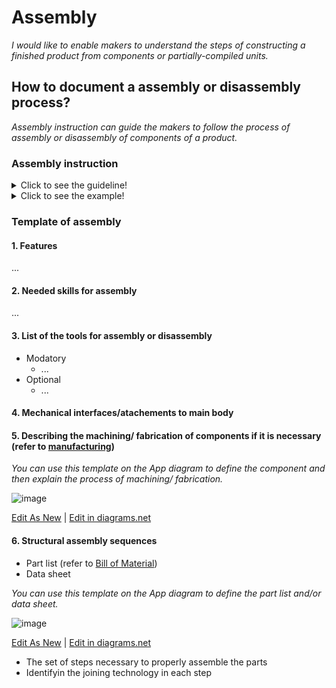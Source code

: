 # **Assembly**

*I would like to enable makers to understand the steps of constructing a finished product from components or partially-compiled units.*

## **How to document a assembly or disassembly process?**

*Assembly instruction can guide the makers to follow the process of assembly or disassembly of components of a product.*

### **Assembly instruction** 
<details>
  <summary>Click to see the guideline!</summary>
 
 - **Definition:** *Assembly instruction could illustrate visually and with words and text how to assemble or disassemble the mechanical and electrical components of the product.*


 ```
What does include the content of assembly instruction? 

1. Features
    - What does prepare the assembly of these parts for the final product?
       - Easy attachment point for differential parts 
       - provide the parts to facilitate ability to change, and add new components easily.
       - Etc.
 2. Needed skills for assembly
 3. List of the tools for assembly or disassembly
    - Mandatory
       - Allen Key set
       - Imperial Wrench Set
       - Etc.
    - Optional
       - Laser cutter
       - Etc. 
 4. Identifying the mechanical interfaces/atachements to main body (refer to example of JPL open-source rover)
 5. Describing the machining/ fabrication if it is necessary during the assembly (refer to manufacturing)
    - Machining process
    - Sequence of process
 6. Structral assembly sequence
    - Part list for mechanical parts: is a complete list of all parts needed to build the complete product(refer to the BOM at manufacturing section)
       - Item numbers: are based on the assembly structure, that is, the order in which parts are displayed in assembly.
       - Part number or drawing number: which is a reference back to the detail drawing (Refer to the BOM) 
       - Description: is usually a part name or a complete description of parts
       - Quantity: is the number of that particular part used on this assembly. 
       - Image of each part
    - Datasheet of components for electronic parts
       - Description of features
          - Core
          - Memeories
          - Advenced connectivity
          - etc.
       - Device summry
          - Reference
          - Part number
       - How to use the component?
    - The set of steps necessary to properly assemble the parts
    - Identifyin the joining technology in each step
       - Screwing
       - Bolting
       - Soldering
       - Etc.
  
How to visualize of the assembly or disasembly process?
 1. Images 
 2. Videos 
```  
</details>

<details>
  <summary>Click to see the example!</summary>
 
*Some examples of open-source projects that include assembly instructions.*

#### *Example 1:* [Poppy Robot](https://docs.poppy-project.org/en/assembly-guides/ergo-jr/mechanical-construction.html)

#### *Example 2:* [JPL Open Source Rover](https://github.com/nasa-jpl/open-source-rover/tree/master/mechanical/body_assembly)

#### *Example 3:* [SatNOGS Rotator v3](https://wiki.satnogs.org/SatNOGS_Rotator_v3#Assembly) , [Assembly instructions](https://ohai.satnogs.org/project/satnogs-rotator-v3-mechanical-assembly/hardware/) 
</details>

### Template of assembly
 
 #### 1. Features
 ...
 #### 2. Needed skills for assembly
 ...
 #### 3. List of the tools for assembly or disassembly
   * Modatory
     * ...
   * Optional
     * ...
 #### 4. Mechanical interfaces/atachements to main body
 #### 5. Describing the machining/ fabrication of components if it is necessary (refer to [manufacturing](https://github.com/OPEN-NEXT/wp2.3_Guideline-for-documentation-of-OSH-design-reuse/tree/main/Documentation/4.%20Manufacturing/Manufactured%20workpiece#2-manufacturing-instructions-should-include))
  
  *You can use this template on the App diagram to define the component and then explain the process of machining/ fabrication.*
 
![image](https://user-images.githubusercontent.com/59058909/124918376-40148400-dff5-11eb-8c14-ab685606dc89.png)

 <a href="https://app.diagrams.net/#Hamerezoji1362%2Fdrawio-github%2Fmaster%2FDescribing%20the%20machining%2F%20fabrication.drawio">Edit As New</a> | <a href="https://app.diagrams.net/#Hamerezoji1362%2Fdrawio-github%2Fmaster%2FDescribing%20the%20machining%2Ffabrication.png">Edit in diagrams.net</a>
 
 #### 6. Structural assembly sequences 
   * Part list (refer to [Bill of Material](https://github.com/OPEN-NEXT/wp2.3_Guideline-for-documentation-of-OSH-design-reuse/tree/main/Documentation/4.%20Manufacturing/Manufactured%20workpiece#bom-template))
   * Data sheet
  
   *You can use this template on the App diagram to define the part list and/or data sheet.*
 
![image](https://user-images.githubusercontent.com/59058909/124921581-d72f0b00-dff8-11eb-9eb7-359dd911d935.png)

 <a href="https://app.diagrams.net/#Hamerezoji1362%2Fdrawio-github%2Fmaster%2FPart%20list%20or%20data%20sheet.drawio">Edit As New</a> | <a href="https://app.diagrams.net/#Hamerezoji1362%2Fdrawio-github%2Fmaster%2FPart%20list%20or%20data%20sheet.png">Edit in diagrams.net</a>
   
   * The set of steps necessary to properly assemble the parts
   * Identifyin the joining technology in each step
 

 
